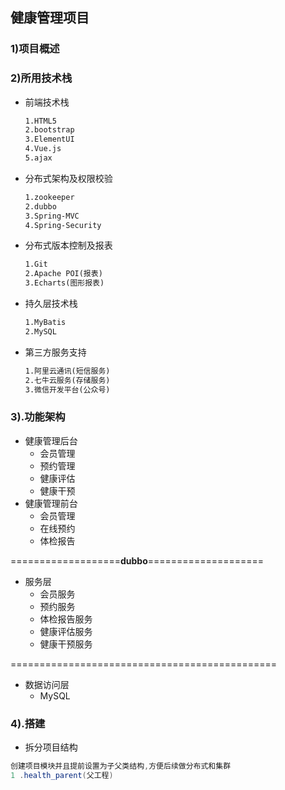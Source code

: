 ## 健康管理项目

### 1)项目概述



### 2)所用技术栈

- 前端技术栈

  ```markdown
  1.HTML5
  2.bootstrap
  3.ElementUI
  4.Vue.js
  5.ajax
  ```

- 分布式架构及权限校验

  ```markdown
  1.zookeeper
  2.dubbo
  3.Spring-MVC
  4.Spring-Security
  ```

- 分布式版本控制及报表

  ```markdown
  1.Git
  2.Apache POI(报表)
  3.Echarts(图形报表)
  ```

- 持久层技术栈

  ```markdown
  1.MyBatis
  2.MySQL
  ```

  

- 第三方服务支持

  ```markdown
  1.阿里云通讯(短信服务)
  2.七牛云服务(存储服务)
  3.微信开发平台(公众号)
  ```

### 3).功能架构

- 健康管理后台
  - 会员管理
  - 预约管理
  - 健康评估
  - 健康干预
- 健康管理前台
  - 会员管理
  - 在线预约
  - 体检报告

===================**dubbo**====================

- 服务层
  - 会员服务
  - 预约服务
  - 体检报告服务
  - 健康评估服务
  - 健康干预服务

==============================================

- 数据访问层
  - MySQL
### 4).搭建
- 拆分项目结构
````java
创建项目模块并且提前设置为子父类结构,方便后续做分布式和集群
1 .health_parent(父工程)
````



